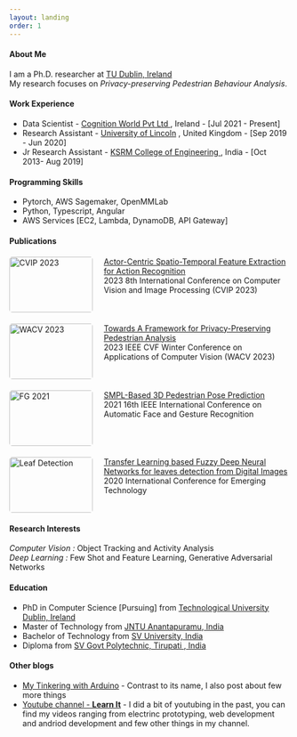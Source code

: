 ```yaml
---
layout: landing
order: 1
---
```

<style>
.publication {
    display: flex;
    align-items: flex-start;
    margin: 20px 0;
  }

.publication img {
    width: 150px;
    height:100px;
    margin-right: 20px;
    border-radius: 5px;
  }
  
.publication-details {
    flex: 1;
  }

.publication p {
  margin:0;
  padding:0;
}

</style>

#### About Me
I am a Ph.D. researcher at <a href="https://www.tudublin.ie/" target="_target">TU Dublin, Ireland </a> \
My research focuses on *Privacy-preserving Pedestrian Behaviour Analysis*.


#### Work Experience
- Data Scientist - <span><a href="https://cognition.world/" target="_blank"> Cognition World Pvt Ltd </a> </span>, Ireland - [Jul 2021 - Present]
- Research Assistant - <span> <a href="https://www.lincoln.ac.uk/" target="_blank">University of Lincoln</a> </span>, United Kingdom - [Sep 2019 - Jun 2020]
- Jr Research Assistant - <a href="https://ksrmce.ac.in/" target="_blank"> KSRM College of Engineering </a>, India - [Oct 2013- Aug 2019]

#### Programming Skills
- Pytorch, AWS Sagemaker, OpenMMLab
- Python, Typescript, Angular 
- AWS Services [EC2, Lambda, DynamoDB, API Gateway]

#### Publications
<div class="publication">
  <img src="{{site.url }}{{ site.baseurl }}/assets/images/cvip_2023/actor_centric.png" alt="CVIP 2023">
  <div class="publication-details">
    <p><a href="{{site.baseurl}}/phd/publication/projects/2024/08/02/actor-centric-paper.html" target="_blank"> Actor-Centric Spatio-Temporal Feature Extraction for Action Recognition </a></p>
    2023 8th International Conference on Computer Vision and Image Processing (CVIP 2023)
  </div>
</div>

<div class="publication">
  <img src="{{site.url }}{{ site.baseurl }}/assets/images/wacv2023/wacv2023-results.png" alt="WACV 2023">
  <div class="publication-details">
    <p><a href="{{site.baseurl}}/phd/publication/projects/2024/02/19/privacy-framework-paper.html" target="_blank">Towards A Framework for Privacy-Preserving Pedestrian Analysis</a></p>
    2023 IEEE CVF Winter Conference on Applications of Computer Vision (WACV 2023)
  </div>
</div>

<div class="publication">
  <img src="{{ site.url }}{{ site.baseurl }}/assets/images/fg2021/ADV_SMPL_AWARE.png" alt="FG 2021">
  <div class="publication-details">
    <p><a href="{{site.baseurl}}/phd/publication/projects/2024/02/15/smpl-paper.html" target="_blank">SMPL-Based 3D Pedestrian Pose Prediction</a></p>
    2021 16th IEEE International Conference on Automatic Face and Gesture Recognition
  </div>
</div>

<div class="publication">
  <img src="{{ site.url }}{{ site.baseurl }}/assets/images/leaf_detection.png" alt="Leaf Detection">
  <div class="publication-details">
    <p> <a href="https://ieeexplore.ieee.org/abstract/document/9153971" target="_blank"> Transfer Learning based Fuzzy Deep Neural Networks for leaves detection from Digital Images 
    </a> </p>
    2020 International Conference for Emerging Technology 
  </div>
</div>

#### Research Interests
*Computer Vision :* Object Tracking and Activity Analysis \
*Deep Learning :* Few Shot and Feature Learning, Generative Adversarial Networks 

#### Education
- PhD in Computer Science [Pursuing] from <a href="https://www.tudublin.ie/" target="_blank"> Technological University Dublin, Ireland</a>
- Master of Technology from <a href="https://www.jntua.ac.in/" target="_blank"> JNTU Anantapuramu, India </a>
- Bachelor of Technology from <a href="https://www.svuniversity.edu.in" target="_blank"> SV University, India</a>
- Diploma from <a href="https://svgovtpolytirupathi.ac.in/"> SV Govt Polytechnic, Tirupati , India </a>

#### Other blogs
- [My Tinkering with Arduino](http://anilarduino.blogspot.com/) - Contrast to its name, I also post about few more things
- [Youtube channel - **Learn It**](https://www.youtube.com/@learnit3885/videos) - I did a bit of youtubing in the past, you can find my videos ranging from electrinc prototyping, web development and andriod development and few other things in my channel.
